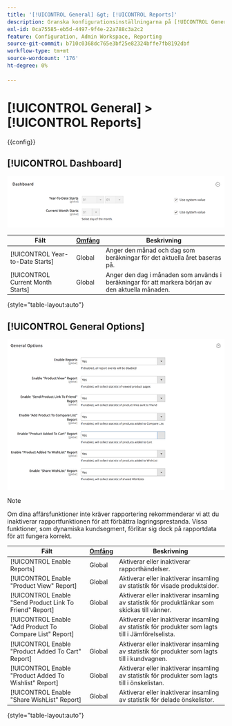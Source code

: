```yaml
---
title: '[!UICONTROL General] &gt; [!UICONTROL Reports]'
description: Granska konfigurationsinställningarna på [!UICONTROL General] &gt; [!UICONTROL Reports] sidan för Commerce Admin.
exl-id: 0ca75585-eb5d-4497-9f4e-22a788c3a2c2
feature: Configuration, Admin Workspace, Reporting
source-git-commit: b710c0368dc765e3bf25e82324bffe7fb8192dbf
workflow-type: tm+mt
source-wordcount: '176'
ht-degree: 0%

---
```


# [!UICONTROL General] > [!UICONTROL Reports]

{{config}}

## [!UICONTROL Dashboard]

![Kontrollpanel](./assets/reports-dashboard.png)<!-- zoom -->

<!-- [Dashboard](https://docs.magento.com/user-guide/stores/admin-dashboard.html) -->

| Fält | [Omfång](../../getting-started/websites-stores-views.md#scope-settings) | Beskrivning |
|--- |--- |--- |
| [!UICONTROL Year-to-Date Starts] | Global | Anger den månad och dag som beräkningar för det aktuella året baseras på. |
| [!UICONTROL Current Month Starts] | Global | Anger den dag i månaden som används i beräkningar för att markera början av den aktuella månaden. |

{style="table-layout:auto"}

## [!UICONTROL General Options]

![Allmänna alternativ](./assets/reports-general-options.png)<!-- zoom -->

>[!NOTE]
>
>Om dina affärsfunktioner inte kräver rapportering rekommenderar vi att du inaktiverar rapportfunktionen för att förbättra lagringsprestanda. Vissa funktioner, som dynamiska kundsegment, förlitar sig dock på rapportdata för att fungera korrekt.

| Fält | [Omfång](../../getting-started/websites-stores-views.md#scope-settings) | Beskrivning |
|--- |--- |--- |
| [!UICONTROL Enable Reports] | Global | Aktiverar eller inaktiverar rapporthändelser. |
| [!UICONTROL Enable "Product View" Report] | Global | Aktiverar eller inaktiverar insamling av statistik för visade produktsidor. |
| [!UICONTROL Enable "Send Product Link To Friend" Report] | Global | Aktiverar eller inaktiverar insamling av statistik för produktlänkar som skickas till vänner. |
| [!UICONTROL Enable "Add Product To Compare List" Report] | Global | Aktiverar eller inaktiverar insamling av statistik för produkter som lagts till i Jämförelselista. |
| [!UICONTROL Enable "Product Added To Cart" Report] | Global | Aktiverar eller inaktiverar insamling av statistik för produkter som lagts till i kundvagnen. |
| [!UICONTROL Enable "Product Added To Wishlist" Report] | Global | Aktiverar eller inaktiverar insamling av statistik för produkter som lagts till i önskelistan. |
| [!UICONTROL Enable "Share WishList" Report] | Global | Aktiverar eller inaktiverar insamling av statistik för delade önskelistor. |

{style="table-layout:auto"}
